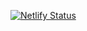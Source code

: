 [![Netlify Status](https://api.netlify.com/api/v1/badges/ed04d2d1-2246-4f28-80d9-1b234902b4d4/deploy-status)](https://app.netlify.com/sites/budmonde/deploys)

